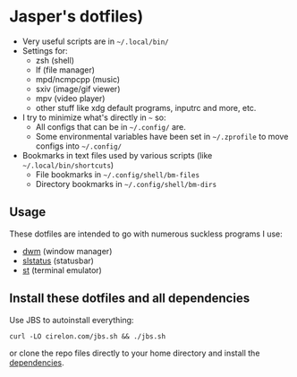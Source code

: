 # Jasper's dotfiles)

- Very useful scripts are in `~/.local/bin/`
- Settings for:
	- zsh (shell)
	- lf (file manager)
	- mpd/ncmpcpp (music)
	- sxiv (image/gif viewer)
	- mpv (video player)
	- other stuff like xdg default programs, inputrc and more, etc.
- I try to minimize what's directly in `~` so:
	- All configs that can be in `~/.config/` are.
	- Some environmental variables have been set in `~/.zprofile` to move configs into `~/.config/`
- Bookmarks in text files used by various scripts (like `~/.local/bin/shortcuts`)
	- File bookmarks in `~/.config/shell/bm-files`
	- Directory bookmarks in `~/.config/shell/bm-dirs`

## Usage

These dotfiles are intended to go with numerous suckless programs I use:

- [dwm](https://github.com/Cirelon/dwm) (window manager)
- [slstatus](https://github.com/Cirelon/slstatus) (statusbar)
- [st](https://github.com/Cirelon/alacritty) (terminal emulator)

## Install these dotfiles and all dependencies

Use JBS to autoinstall everything:

```
curl -LO cirelon.com/jbs.sh && ./jbs.sh 
```

or clone the repo files directly to your home directory and install the
[dependencies](https://github.com/Cirelon/JBS/blob/master/progs.csv).
